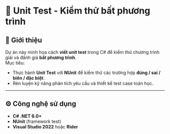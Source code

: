 # 🔎 Unit Test - Kiểm thử bất phương trình

## 📌 Giới thiệu
Dự án này minh họa cách **viết unit test** trong C# để kiểm thử chương trình giải và đánh giá **bất phương trình**.  
Mục tiêu:
- Thực hành **Unit Test** với **NUnit** để kiểm thử các trường hợp **đúng / sai / biên / đặc biệt**.  
- Rèn luyện kỹ năng phân tích yêu cầu và thiết kế test case toán học.  

---

## ⚙️ Công nghệ sử dụng
- **C# .NET 6.0+**
- **NUnit** (framework test)
- **Visual Studio 2022** hoặc **Rider**
